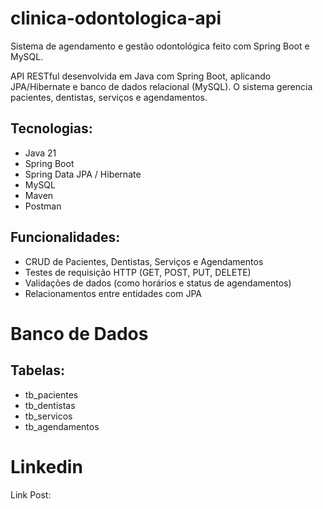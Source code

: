 # clinica-odontologica-api
Sistema de agendamento e gestão odontológica feito com Spring Boot e MySQL.

API RESTful desenvolvida em Java com Spring Boot, aplicando JPA/Hibernate e banco de dados relacional (MySQL).
O sistema gerencia pacientes, dentistas, serviços e agendamentos.

## Tecnologias:
- Java 21
- Spring Boot
- Spring Data JPA / Hibernate
- MySQL
- Maven
- Postman

## Funcionalidades:
- CRUD de Pacientes, Dentistas, Serviços e Agendamentos
- Testes de requisição HTTP (GET, POST, PUT, DELETE)
- Validações de dados (como horários e status de agendamentos)
- Relacionamentos entre entidades com JPA

# Banco de Dados
## Tabelas:
- tb_pacientes
- tb_dentistas
- tb_servicos
- tb_agendamentos

# Linkedin
Link Post:
